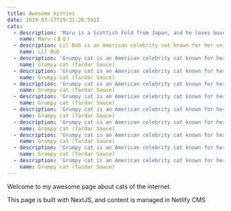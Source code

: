 ```yaml
---
title: Awesome kitties
date: 2019-03-17T19:31:20.591Z
cats:
  - description: 'Maru is a Scottish Fold from Japan, and he loves boxes.'
    name: Maru (まる)
  - description: Lil Bub is an American celebrity cat known for her unique appearance.
    name: Lil Bub
  - description: 'Grumpy cat is an American celebrity cat known for her grumpy appearance.'
    name: Grumpy cat (Tardar Sauce)
  - description: 'Grumpy cat is an American celebrity cat known for her grumpy appearance.'
    name: Grumpy cat (Tardar Sauce)
  - description: 'Grumpy cat is an American celebrity cat known for her grumpy appearance.'
    name: Grumpy cat (Tardar Sauce)
  - description: 'Grumpy cat is an American celebrity cat known for her grumpy appearance.'
    name: Grumpy cat (Tardar Sauce)
  - description: 'Grumpy cat is an American celebrity cat known for her grumpy appearance.'
    name: Grumpy cat (Tardar Sauce)
  - description: 'Grumpy cat is an American celebrity cat known for her grumpy appearance.'
    name: Grumpy cat (Tardar Sauce)
  - description: 'Grumpy cat is an American celebrity cat known for her grumpy appearance.'
    name: Grumpy cat (Tardar Sauce)
  - description: 'Grumpy cat is an American celebrity cat known for her grumpy appearance.'
    name: Grumpy cat (Tardar Sauce)
  - description: 'Grumpy cat is an American celebrity cat known for her grumpy appearance.'
    name: Grumpy cat (Tardar Sauce)
---
```

Welcome to my awesome page about cats of the internet.

This page is built with NextJS, and content is managed in Netlify CMS